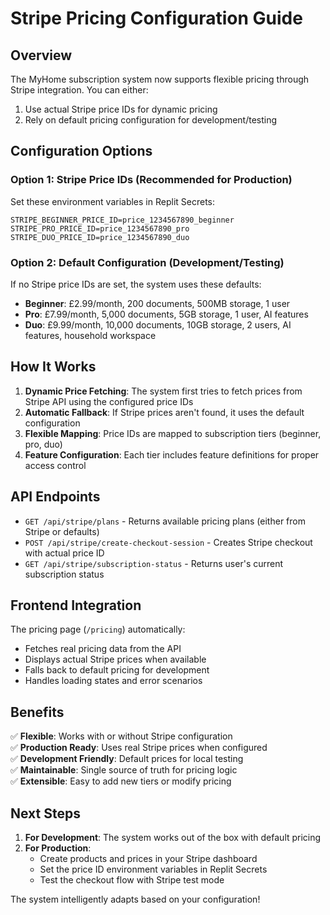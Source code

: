# Stripe Pricing Configuration Guide

## Overview
The MyHome subscription system now supports flexible pricing through Stripe integration. You can either:
1. Use actual Stripe price IDs for dynamic pricing
2. Rely on default pricing configuration for development/testing

## Configuration Options

### Option 1: Stripe Price IDs (Recommended for Production)

Set these environment variables in Replit Secrets:

```
STRIPE_BEGINNER_PRICE_ID=price_1234567890_beginner
STRIPE_PRO_PRICE_ID=price_1234567890_pro  
STRIPE_DUO_PRICE_ID=price_1234567890_duo
```

### Option 2: Default Configuration (Development/Testing)

If no Stripe price IDs are set, the system uses these defaults:

- **Beginner**: £2.99/month, 200 documents, 500MB storage, 1 user
- **Pro**: £7.99/month, 5,000 documents, 5GB storage, 1 user, AI features
- **Duo**: £9.99/month, 10,000 documents, 10GB storage, 2 users, AI features, household workspace

## How It Works

1. **Dynamic Price Fetching**: The system first tries to fetch prices from Stripe API using the configured price IDs
2. **Automatic Fallback**: If Stripe prices aren't found, it uses the default configuration
3. **Flexible Mapping**: Price IDs are mapped to subscription tiers (beginner, pro, duo)
4. **Feature Configuration**: Each tier includes feature definitions for proper access control

## API Endpoints

- `GET /api/stripe/plans` - Returns available pricing plans (either from Stripe or defaults)
- `POST /api/stripe/create-checkout-session` - Creates Stripe checkout with actual price ID
- `GET /api/stripe/subscription-status` - Returns user's current subscription status

## Frontend Integration

The pricing page (`/pricing`) automatically:
- Fetches real pricing data from the API
- Displays actual Stripe prices when available
- Falls back to default pricing for development
- Handles loading states and error scenarios

## Benefits

✅ **Flexible**: Works with or without Stripe configuration  
✅ **Production Ready**: Uses real Stripe prices when configured  
✅ **Development Friendly**: Default prices for local testing  
✅ **Maintainable**: Single source of truth for pricing logic  
✅ **Extensible**: Easy to add new tiers or modify pricing  

## Next Steps

1. **For Development**: The system works out of the box with default pricing
2. **For Production**: 
   - Create products and prices in your Stripe dashboard
   - Set the price ID environment variables in Replit Secrets
   - Test the checkout flow with Stripe test mode

The system intelligently adapts based on your configuration!